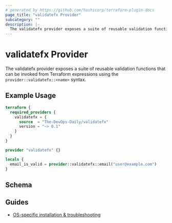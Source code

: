 ```yaml
---
# generated by https://github.com/hashicorp/terraform-plugin-docs
page_title: "validatefx Provider"
subcategory: ""
description: |-
  The validatefx provider exposes a suite of reusable validation functions that can be invoked from Terraform expressions using the provider::validatefx::<name> syntax.
---
```


# validatefx Provider

The validatefx provider exposes a suite of reusable validation functions that can be invoked from Terraform expressions using the `provider::validatefx::<name>` syntax.

## Example Usage

```terraform
terraform {
  required_providers {
    validatefx = {
      source  = "The-DevOps-Daily/validatefx"
      version = "~> 0.1"
    }
  }
}

provider "validatefx" {}

locals {
  email_is_valid = provider::validatefx::email("user@example.com")
}
```

<!-- schema generated by tfplugindocs -->
## Schema

## Guides
- [OS-specific installation & troubleshooting](os-installation.md)
